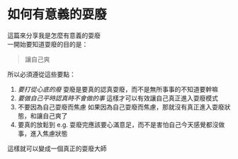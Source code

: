 # 如何有意義的耍廢
這篇來分享我是怎麼有意義的耍廢  
一開始要知道耍廢的目的是：  
> 讓自己爽  

所以必須遵從這些要點：  
1. *要打從心底的廢*
   耍廢是要真的認真耍廢，而不是無所事事的不知道要幹嘛
2. *要做自己平時認真時不會做的事*
   這樣才可以有效讓自己真正進入耍廢模式
3. 不要因為自己耍廢而焦慮
   如果因為自己耍廢而焦慮，那就沒有真正進入耍廢狀態，和讓自己爽了
4. 要真的放鬆到
   e.g. 耍廢完應該要心滿意足，而不是害怕自己今天感覺都沒做事，進入焦慮狀態
  
這樣就可以變成一個真正的耍廢大師   

